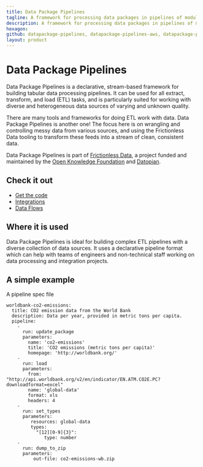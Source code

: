 ```yaml
---
title: Data Package Pipelines
tagline: A framework for processing data packages in pipelines of modular components.
description: A framework for processing data packages in pipelines of modular components.
hexagon:
github: datapackage-pipelines, datapackage-pipelines-aws, datapackage-pipelines-elasticsearch, datapackage-pipelines-github, datapackage-pipelines-spss, datapackage-pipelines-ckan, datapackage-pipelines-sourcespec-registry, datapackage-pipelines-goodtables
layout: product
---
```


# Data Package Pipelines

Data Package Pipelines is a declarative, stream-based framework for building tabular data processing pipelines. It can be used for all extract, transform, and load (ETL) tasks, and is particularly suited for working with diverse and heterogeneous data sources of varying and unknown quality.

There are many tools and frameworks for doing ETL work with data. Data Package Pipelines is another one! The focus here is on wrangling and controlling messy data from various sources, and using the Frictionless Data tooling to transform these feeds into a stream of clean, consistent data.

Data Package Pipelines is part of [Frictionless Data](https://frictionlessdata.io), a project funded and maintained by the [Open Knowledge Foundation](https://okfn.org) and [Datopian](https://datopian.com).

## Check it out

- [Get the code](https://github.com/frictionlessdata/datapackage-pipelines)
- [Integrations](https://github.com/frictionlessdata?utf8=%E2%9C%93&q=pipeline&type=&language=
)
- [Data Flows](https://github.com/datahq/dataflows)

## Where it is used

Data Package Pipelines is ideal for building complex ETL pipelines with a diverse collection of data sources. It uses a declarative pipeline format which can help with teams of engineers and non-technical staff working on data processing and integration projects.

## A simple example

A pipeline spec file

```
worldbank-co2-emissions:
  title: CO2 emission data from the World Bank
  description: Data per year, provided in metric tons per capita.
  pipeline:
    -
      run: update_package
      parameters:
        name: 'co2-emissions'
        title: 'CO2 emissions (metric tons per capita)'
        homepage: 'http://worldbank.org/'
    -
      run: load
      parameters:
        from: "http://api.worldbank.org/v2/en/indicator/EN.ATM.CO2E.PC?downloadformat=excel"
        name: 'global-data'
        format: xls
        headers: 4
    -
      run: set_types
      parameters:
         resources: global-data
         types:
           "[12][0-9]{3}":
              type: number
    -
      run: dump_to_zip
      parameters:
          out-file: co2-emissions-wb.zip
```
